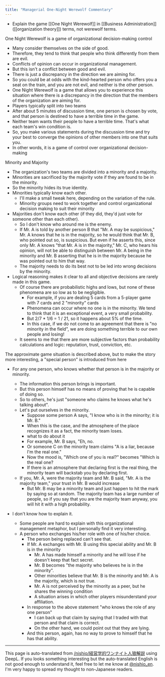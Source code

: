 ```yaml
---
title: "Managerial One-Night Werewolf Commentary"
---
```


- Explain the game [[One Night Werewolf]] in [[Business Administration]] ([[organization theory]]) terms, not werewolf terms.

One Night Werewolf is a game of organizational decision-making control
- Many consider themselves on the side of good.
- Therefore, they tend to think that people who think differently from them are evil.
- Conflicts of opinion can occur in organizational management.
- But this isn't a conflict between good and evil.
- There is just a discrepancy in the direction we are aiming for.
- So you could be at odds with the kind-hearted person who offers you a seat on the train, and you are not evil, and neither is the other person.
- One Night Werewolf is a game that allows you to experience this situation where there is a discrepancy in the direction that the members of the organization are aiming for.
- Players typically split into two teams
- After about 5 minutes of discussion time, one person is chosen by vote, and that person is destined to have a terrible time in the game.
- Neither team wants their people to have a terrible time. That's what each team's win condition is.
- So, you make various statements during the discussion time and try your best to converge the opinions of other members into one that suits you.
- In other words, it is a game of control over organizational decision-making

Minority and Majority
- The organization's two teams are divided into a minority and a majority.
- Minorities are sacrificed by the majority vote if they are found to be in the minority.
- So the minority hides its true identity.
- Minorities typically know each other.
    - I'll make a small tweak here, depending on the variation of the rule.
    - Minority groups need to work together and control organizational decision making to suit their minority
- Majorities don't know each other (if they did, they'd just vote for someone other than each other).
    - So I don't know who around me is the enemy.
    - If Mr. A is told by another person B that "Mr. A may be suspicious," Mr. A knows that he is in the majority, so he would think that Mr. B, who pointed out so, is suspicious. But even if he asserts this, since only Mr. A knows "that Mr. A is in the majority," Mr. C, who hears his opinion, will not be able to distinguish between Mr. A being in the minority and Mr. B asserting that he is in the majority because he was pointed out to him that way.
    - The majority needs to do its best not to be led into wrong decisions by the minority.
- Logical reasoning makes it clear to all and objective decisions are rarely made in this game.
    - Of course there are probabilistic highs and lows, but none of these phenomena are so low as to be negligible.
        - For example, if you are dealing 5 cards from a 5-player game with 7 cards and 2 "minority" cards
        - Phenomena can occur where no one is in the minority. We tend to think that it is an exceptional event, a very small probability.
        - But 2/7 * 1/6 = 1 / 21, so it happens about 5% of the time.
        - In this case, if we do not come to an agreement that there is "no minority in the field", we are doing something terrible to our own people and losing!
    - It seems to me that there are more subjective factors than probability calculations and logic: reputation, trust, conviction, etc.

The approximate game situation is described above, but to make the story more interesting, a "special person" is introduced from here
- For any one person, who knows whether that person is in the majority or minority.
    - The information this person brings is important.
    - But this person himself has no means of proving that he is capable of doing so.
    - So to others, he's just "someone who claims he knows what he's talking about".
    - Let's put ourselves in the minority.
        - Suppose some person A says, "I know who is in the minority; it is Mr. B."
        - When this is the case, and the atmosphere of the place recognizes it as a fact, the minority team loses.
        - what to do about it
        - For example, Mr. B says, "Eh, no.
        - Or someone C on the minority team claims "A is a liar, because I'm the real one."
        - Now the mood is, "Which one of you is real?" becomes "Which is the real one?
        - If there is an atmosphere that declaring first is the real thing, the minority team will backstab you by declaring first.
    - If you, Mr. A, were the majority team and Mr. B said, "Mr. A is the majority team," your trust in Mr. B would increase
        - But Mr. B may be a minority team and just happen to hit the mark by saying so at random. The majority team has a large number of people, so if you say that you are the majority team anyway, you will hit it with a high probability.

- I don't know how to explain it.
    - Some people are hard to explain with this organizational management metaphor, but I personally find it very interesting.
    - A person who exchanges his/her role with one of his/her choice.
        - The person being replaced can't see that.
        - If Mr. A exchanges with Mr. B using this special ability and Mr. B is in the minority
            - Mr. A has made himself a minority and he will lose if he doesn't keep that fact secret.
            - Mr. B becomes "the majority who believes he is in the minority".
            - Other minorities believe that Mr. B is the minority and Mr. A is the majority, which is not true.
            - Mr. A is not perceived by the minority as a peer, but he shares the winning condition
            - A situation arises in which other players misunderstand your affiliation.
        - In response to the above statement "who knows the role of any one person"
            - I can back up that claim by saying that I traded with that person and that claim is correct.
            - On the other hand, we could point out that they are lying.
        - And this person, again, has no way to prove to himself that he has that ability.

---
This page is auto-translated from [/nishio/経営学的ワンナイト人狼解説](https://scrapbox.io/nishio/経営学的ワンナイト人狼解説) using DeepL. If you looks something interesting but the auto-translated English is not good enough to understand it, feel free to let me know at [@nishio_en](https://twitter.com/nishio_en). I'm very happy to spread my thought to non-Japanese readers.